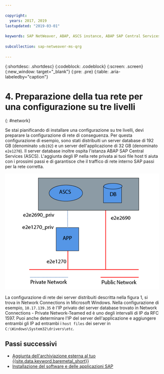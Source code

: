```yaml
---

copyright:
  years: 2017, 2019
lastupdated: "2019-03-01"

keywords: SAP NetWeaver, ABAP, ASCS instance, ABAP SAP Central Services, application server, database server, three-tier

subcollection: sap-netweaver-ms-qrg

---
```


{:shortdesc: .shortdesc}
{:codeblock: .codeblock}
{:screen: .screen}
{:new_window: target="_blank"}
{:pre: .pre}
{:table: .aria-labeledby="caption"}

# 4. Preparazione della tua rete per una configurazione su tre livelli
{: #network}

Se stai pianificando di installare una configurazione su tre livelli, devi preparare la configurazione di rete di conseguenza. Per questa configurazione di esempio, sono stati distribuiti un server database di 192 GB (denominato `sdb192`) e un server dell'applicazione di 32 GB (denominato `e2e1270`). Il server database inoltre ospita l'istanza ABAP SAP Central Services (ASCS). L'aggiunta degli IP nella rete privata ai tuoi file host ti aiuta con i prossimi passi e di garantisce che il traffico di rete interno SAP passi per la rete corretta.

![Figura 1. Esempio di configurazione su tre livelli](/images/network-01.png "Esempio di configurazione su tre livelli")

La configurazione di rete dei server distribuiti descritta nella figura 1, si trova in Network Connections in Microsoft Windows. Nella configurazione di esempio, `10.17.139.35` è l'IP privato del server database trovato in Network Connections - Private Network-Teamed ed è uno degli intervalli di IP da RFC 1597. Puoi anche determinare l'IP del server dell'applicazione e aggiungere entrambi gli IP ad entrambi i `host files` dei server in `C:\Windows\System32\drivers\etc`.

## Passi successivi

  * [Aggiunta dell'archiviazione esterna al tuo {{site.data.keyword.baremetal_short}}](/docs/infrastructure/sap-netweaver-ms-qrg?topic=sap-netweaver-ms-qrg-storage)
  * [Installazione del software e delle applicazioni SAP](/docs/infrastructure/sap-netweaver-ms-qrg?topic=sap-netweaver-ms-qrg-install_landscape)
